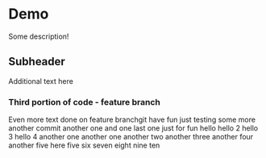 # Demo 

Some description!

## Subheader

Additional text here

### Third portion of code - feature branch

Even more text done on feature branchgit
have fun
just testing 
some more 
another commit 
another one
and one last one
just for fun
hello
hello 2
hello 3
hello 4
another one
another one
another two 
another three
another four
another five
here
five
six
seven
eight
nine
ten